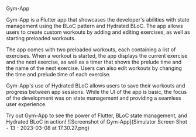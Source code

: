 Gym-App

Gym-App is a Flutter app that showcases the developer's abilities with state management using the BLoC pattern and Hydrated BLoC. The app allows users to create custom workouts by adding and editing exercises, as well as starting preloaded workouts.

The app comes with two preloaded workouts, each containing a list of exercises. When a workout is started, the app displays the current exercise and the next exercise, as well as a timer that shows the prelude time and the name of the next exercise. Users can also edit workouts by changing the time and prelude time of each exercise.

Gym-App's use of Hydrated BLoC allows users to save their workouts and progress between app sessions. While the UI of the app is basic, the focus of the development was on state management and providing a seamless user experience.

Try out Gym-App to see the power of Flutter, BLoC state management, and Hydrated BLoC in action!
![Screenshot of Gym-App](Simulator Screen Shot - 13 - 2023-03-08 at 17.30.27.png)

